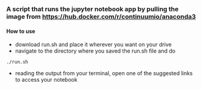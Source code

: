 ### A script that runs the jupyter notebook app by pulling the image from https://hub.docker.com/r/continuumio/anaconda3

#### How to use
* download run.sh and place it wherever you want on your drive
* navigate to the directory where you saved the run.sh file and do
```
./run.sh
```
* reading the output from your terminal, open one of the suggested links to access your notebook
